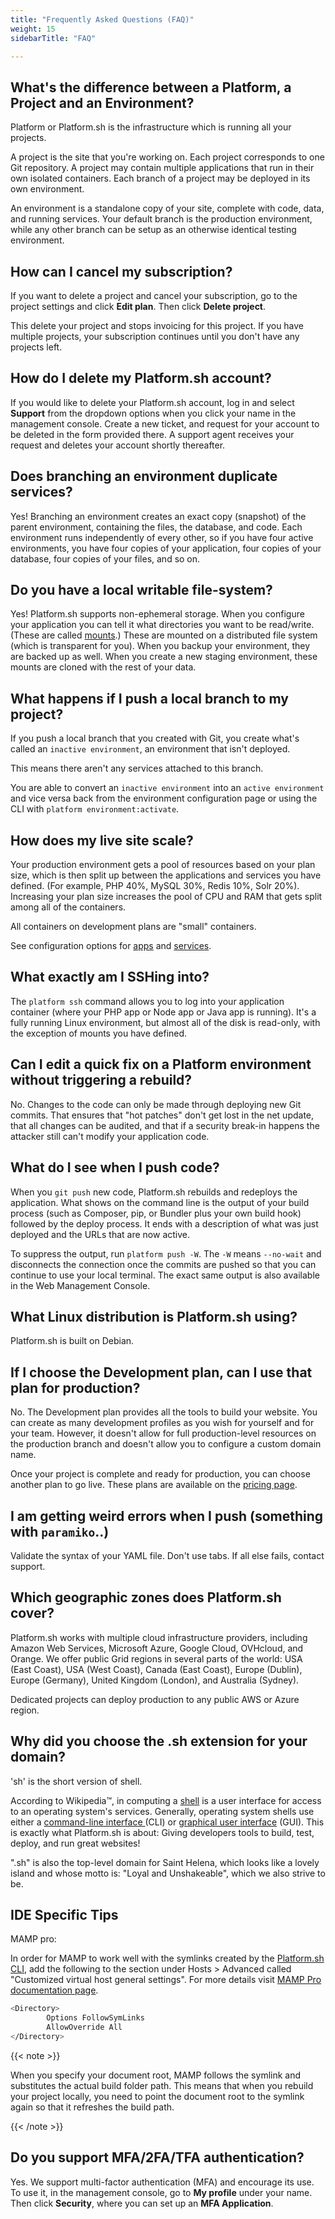 ```yaml
---
title: "Frequently Asked Questions (FAQ)"
weight: 15
sidebarTitle: "FAQ"

---
```


















## What's the difference between a Platform, a Project and an Environment?

Platform or Platform.sh is the infrastructure which is running all your projects.

A project is the site that you're working on.
Each project corresponds to one Git repository.
A project may contain multiple applications that run in their own isolated containers.
Each branch of a project may be deployed in its own environment.

An environment is a standalone copy of your site, complete with code, data, and running services.
Your default branch is the production environment, while any other branch can be setup as an otherwise identical testing environment.

## How can I cancel my subscription?

If you want to delete a project and cancel your subscription,
go to the project settings and click **Edit plan**.
Then click **Delete project**.

This delete your project and stops invoicing for this project.
If you have multiple projects, your subscription continues until you don't have any projects left.

## How do I delete my Platform.sh account?

If you would like to delete your Platform.sh account,
log in and select **Support** from the dropdown options when you click your name in the management console.
Create a new ticket, and request for your account to be deleted in the form provided there.
A support agent receives your request and deletes your account shortly thereafter. 

## Does branching an environment duplicate services?

Yes! Branching an environment creates an exact copy (snapshot) of the parent environment,
containing the files, the database, and code.
Each environment runs independently of every other,
so if you have four active environments,
you have four copies of your application, four copies of your database, four copies of your files, and so on.

## Do you have a local writable file-system?

Yes! Platform.sh supports non-ephemeral storage.
When you configure your application you can tell it what directories you want to be read/write.
(These are called [mounts](/configuration/app/app-reference.md#mounts).)
These are mounted on a distributed file system (which is transparent for you).
When you backup your environment, they are backed up as well.
When you create a new staging environment,
these mounts are cloned with the rest of your data.

## What happens if I push a local branch to my project?

If you push a local branch that you created with Git,
you create what's called an `inactive environment`, an environment that isn't deployed.

This means there aren't any services attached to this branch.

You are able to convert an `inactive environment` into an `active environment`
and vice versa back from the environment configuration page
or using the CLI with `platform environment:activate`.

## How does my live site scale?

Your production environment gets a pool of resources based on your plan size,
which is then split up between the applications and services you have defined.
(For example, PHP 40%, MySQL 30%, Redis 10%, Solr 20%).
Increasing your plan size increases the pool of CPU and RAM that gets split among all of the containers.

All containers on development plans are "small" containers.

See configuration options for [apps](../configuration/app/app-reference.md#sizes)
and [services](../configuration/services/_index.md#sizes).

## What exactly am I SSHing into?

The `platform ssh` command allows you to log into your application container (where your PHP app or Node app or Java app is running).
It's a fully running Linux environment,
but almost all of the disk is read-only, with the exception of mounts you have defined.

## Can I edit a quick fix on a Platform environment without triggering a rebuild?

No. Changes to the code can only be made through deploying new Git commits.
That ensures that "hot patches" don't get lost in the net update, that all changes can be audited,
and that if a security break-in happens the attacker still can't modify your application code.

## What do I see when I push code?

When you `git push` new code, Platform.sh rebuilds and redeploys the application.
What shows on the command line is the output of your build process
(such as Composer, pip, or Bundler plus your own build hook) followed by the deploy process.
It ends with a description of what was just deployed and the URLs that are now active.

To suppress the output, run `platform push -W`.
The `-W` means `--no-wait` and disconnects the connection once the commits are pushed so that you can continue to use your local terminal.
The exact same output is also available in the Web Management Console.

## What Linux distribution is Platform.sh using?

Platform.sh is built on Debian.

## If I choose the Development plan, can I use that plan for production?

No. The Development plan provides all the tools to build your website.
You can create as many development profiles as you wish for yourself and for your team. 
However, it doesn't allow for full production-level resources on the production branch
and doesn't allow you to configure a custom domain name.

Once your project is complete and ready for production, you can choose another plan to go live.
These plans are available on the [pricing page](https://platform.sh/pricing).

## I am getting weird errors when I push (something with `paramiko`..)

Validate the syntax of your YAML file.
Don't use tabs.
If all else fails, contact support.

## Which geographic zones does Platform.sh cover?

Platform.sh works with multiple cloud infrastructure providers,
including Amazon Web Services, Microsoft Azure, Google Cloud, OVHcloud, and Orange.
We offer public Grid regions in several parts of the world:
USA (East Coast), USA (West Coast), Canada (East Coast), Europe (Dublin), Europe (Germany), United Kingdom (London), and Australia (Sydney).

Dedicated projects can deploy production to any public AWS or Azure region.

## Why did you choose the .sh extension for your domain?

'sh' is the short version of shell.

According to Wikipedia™, in computing
a [shell](https://en.wikipedia.org/wiki/Shell_(computing)) is a user interface for access to an operating system's services.
Generally, operating system shells use either a [command-line interface ](https://en.wikipedia.org/wiki/Command-line_interface) (CLI)
or [graphical user interface](https://en.wikipedia.org/wiki/Graphical_user_interface) (GUI).
This is exactly what Platform.sh is about:
Giving developers tools to build, test, deploy, and run great websites!

".sh" is also the top-level domain for Saint Helena, which looks like a lovely island
and whose motto is: "Loyal and Unshakeable", which we also strive to be.

## IDE Specific Tips

MAMP pro:

In order for MAMP to work well with the symlinks created by the [Platform.sh CLI](https://github.com/platformsh/platformsh-cli),
add the following to the section under Hosts \> Advanced called "Customized virtual host general settings".
For more details visit [MAMP Pro documentation page](https://documentation.mamp.info/).

```bash
<Directory>
        Options FollowSymLinks
        AllowOverride All
</Directory>
```

{{< note >}}

When you specify your document root,
MAMP follows the symlink and substitutes the actual build folder path.
This means that when you rebuild your project locally,
you need to point the document root to the symlink again so that it refreshes the build path.

{{< /note >}}

## Do you support MFA/2FA/TFA authentication?

Yes. We support multi-factor authentication (MFA) and encourage its use.
To use it, in the management console, go to **My profile** under your name.
Then click **Security**, where you can set up an **MFA Application**.
